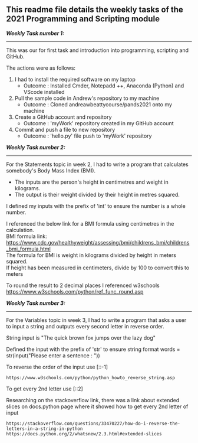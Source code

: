## This readme file details the weekly tasks of the 2021 Programming and Scripting module

**_Weekly Task number 1:_**
_ _ _ 

This was our for first task and introduction into programming, scripting and GitHub. 

The actions were as follows:
1. I had to install the required software on my laptop
    - Outcome : Installed Cmder, Notepadd ++, Anaconda (Python) and VScode installed
2. Pull the sample code in Andrew's repository to my machine
    - Outcome : Cloned andreawbeattycourse/pands2021 onto my machine
3. Create a GitHub account and repository
    - Outcome : 'myWork' repository created in my GitHub account
4. Commit and push a file to new repository 
    - Outcome : 'hello.py' file push to 'myWork' repository


**_Weekly Task number 2:_**
_ _ _ 

For the Statements topic in week 2, I had to write a program that calculates somebody's Body Mass Index (BMI). 
* The inputs are the person's height in centimetres and weight in kilograms.
* The output is their weight divided by their height in metres squared.

I defined my inputs with the prefix of 'int' to ensure the number is a whole number.
 
I referenced the below link for a BMI formula using centimetres in the calculation.  
BMI formula link: https://www.cdc.gov/healthyweight/assessing/bmi/childrens_bmi/childrens_bmi_formula.html  
The formula for BMI is weight in kilograms divided by height in meters squared.  
If height has been measured in centimeters, divide by 100 to convert this to meters

To round the result to 2 decimal places I referenced w3schools  
https://www.w3schools.com/python/ref_func_round.asp

**_Weekly Task number 3:_**
_ _ _ 

For the Variables topic in week 3, I had to write a program that asks a user to input a string and outputs every second letter in reverse order.

String input is "The quick brown fox jumps over the lazy dog"

Defined the input with the prefix of 'str' to ensure string format
words = str(input("Please enter a sentence : "))

To reverse the order of the input use [::-1]

    https://www.w3schools.com/python/python_howto_reverse_string.asp

To get every 2nd letter use [::2]

Researching on the stackoverflow link, there was a link about extended slices on docs.python page where it showed how to get every 2nd letter of input   

    https://stackoverflow.com/questions/33470227/how-do-i-reverse-the-letters-in-a-string-in-python   
    https://docs.python.org/2/whatsnew/2.3.html#extended-slices   



